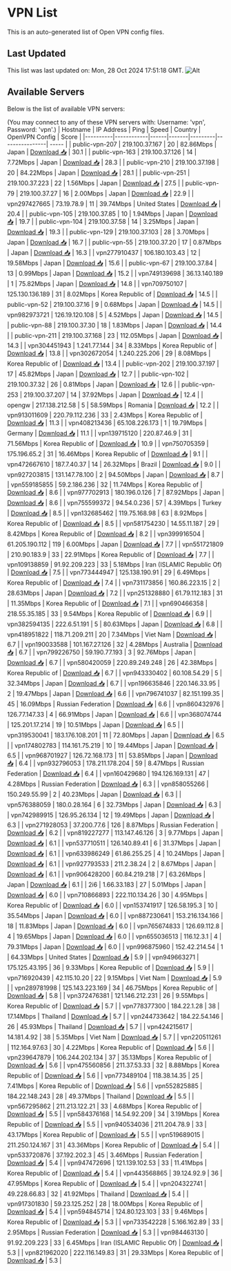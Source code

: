 # VPN List

This is an auto-generated list of Open VPN config files.

## Last Updated

This list was last updated on: Mon, 28 Oct 2024 17:51:18 GMT.
![Alt](https://repobeats.axiom.co/api/embed/186b98318ef1479477931607c1ad7d823f12451f.svg "Repobeats analytics image")

## Available Servers

Below is the list of available VPN servers:

(You may connect to any of these VPN servers with: Username: 'vpn', Password: 'vpn'.)
| Hostname | IP Address | Ping | Speed | Country | OpenVPN Config | Score |
|----------|------------|------|-------|---------|----------------| ----- |
| public-vpn-207 | 219.100.37.167 | 20 | 82.86Mbps | Japan | [Download 📥](./configs/server_0_JP.ovpn) | 30.1 |
| public-vpn-163 | 219.100.37.126 | 14 | 7.72Mbps | Japan | [Download 📥](./configs/server_1_JP.ovpn) | 28.3 |
| public-vpn-210 | 219.100.37.198 | 20 | 84.22Mbps | Japan | [Download 📥](./configs/server_2_JP.ovpn) | 28.1 |
| public-vpn-251 | 219.100.37.223 | 22 | 1.56Mbps | Japan | [Download 📥](./configs/server_3_JP.ovpn) | 27.5 |
| public-vpn-79 | 219.100.37.27 | 16 | 2.00Mbps | Japan | [Download 📥](./configs/server_4_JP.ovpn) | 22.9 |
| vpn297427665 | 73.19.78.9 | 11 | 39.74Mbps | United States | [Download 📥](./configs/server_5_US.ovpn) | 20.4 |
| public-vpn-105 | 219.100.37.85 | 10 | 1.94Mbps | Japan | [Download 📥](./configs/server_6_JP.ovpn) | 19.7 |
| public-vpn-104 | 219.100.37.58 | 14 | 3.25Mbps | Japan | [Download 📥](./configs/server_7_JP.ovpn) | 19.3 |
| public-vpn-129 | 219.100.37.103 | 28 | 3.70Mbps | Japan | [Download 📥](./configs/server_8_JP.ovpn) | 16.7 |
| public-vpn-55 | 219.100.37.20 | 17 | 0.87Mbps | Japan | [Download 📥](./configs/server_9_JP.ovpn) | 16.3 |
| vpn277910437 | 106.180.103.43 | 12 | 19.58Mbps | Japan | [Download 📥](./configs/server_10_JP.ovpn) | 15.6 |
| public-vpn-67 | 219.100.37.84 | 13 | 0.99Mbps | Japan | [Download 📥](./configs/server_11_JP.ovpn) | 15.2 |
| vpn749139698 | 36.13.140.189 | 1 | 75.82Mbps | Japan | [Download 📥](./configs/server_12_JP.ovpn) | 14.8 |
| vpn709750107 | 125.130.136.189 | 31 | 8.02Mbps | Korea Republic of | [Download 📥](./configs/server_13_KR.ovpn) | 14.5 |
| public-vpn-52 | 219.100.37.16 | 9 | 0.68Mbps | Japan | [Download 📥](./configs/server_14_JP.ovpn) | 14.5 |
| vpn982973721 | 126.19.120.108 | 5 | 4.52Mbps | Japan | [Download 📥](./configs/server_15_JP.ovpn) | 14.5 |
| public-vpn-88 | 219.100.37.30 | 18 | 1.83Mbps | Japan | [Download 📥](./configs/server_16_JP.ovpn) | 14.4 |
| public-vpn-211 | 219.100.37.168 | 23 | 112.05Mbps | Japan | [Download 📥](./configs/server_17_JP.ovpn) | 14.3 |
| vpn304451943 | 1.241.77.144 | 34 | 8.33Mbps | Korea Republic of | [Download 📥](./configs/server_18_KR.ovpn) | 13.8 |
| vpn302672054 | 1.240.225.206 | 29 | 8.08Mbps | Korea Republic of | [Download 📥](./configs/server_19_KR.ovpn) | 13.4 |
| public-vpn-202 | 219.100.37.197 | 17 | 45.82Mbps | Japan | [Download 📥](./configs/server_20_JP.ovpn) | 12.7 |
| public-vpn-102 | 219.100.37.32 | 26 | 0.81Mbps | Japan | [Download 📥](./configs/server_21_JP.ovpn) | 12.6 |
| public-vpn-253 | 219.100.37.207 | 14 | 37.92Mbps | Japan | [Download 📥](./configs/server_22_JP.ovpn) | 12.4 |
| opengw | 217.138.212.58 | 5 | 58.59Mbps | Romania | [Download 📥](./configs/server_23_RO.ovpn) | 12.2 |
| vpn913011609 | 220.79.112.236 | 33 | 2.43Mbps | Korea Republic of | [Download 📥](./configs/server_24_KR.ovpn) | 11.3 |
| vpn408213436 | 65.108.226.173 | 1 | 19.79Mbps | Germany | [Download 📥](./configs/server_25_DE.ovpn) | 11.1 |
| vpn139715120 | 220.87.46.9 | 31 | 71.56Mbps | Korea Republic of | [Download 📥](./configs/server_26_KR.ovpn) | 10.9 |
| vpn750705359 | 175.196.65.2 | 31 | 16.46Mbps | Korea Republic of | [Download 📥](./configs/server_27_KR.ovpn) | 9.1 |
| vpn472667610 | 187.7.40.37 | 14 | 26.32Mbps | Brazil | [Download 📥](./configs/server_28_BR.ovpn) | 9.0 |
| vpn927203815 | 131.147.78.100 | 2 | 94.50Mbps | Japan | [Download 📥](./configs/server_29_JP.ovpn) | 8.7 |
| vpn559185855 | 59.2.186.236 | 32 | 11.74Mbps | Korea Republic of | [Download 📥](./configs/server_30_KR.ovpn) | 8.6 |
| vpn977702913 | 180.196.0.126 | 7 | 87.92Mbps | Japan | [Download 📥](./configs/server_31_JP.ovpn) | 8.6 |
| vpn755599372 | 94.54.0.236 | 57 | 4.39Mbps | Turkey | [Download 📥](./configs/server_32_TR.ovpn) | 8.5 |
| vpn132685462 | 119.75.168.98 | 63 | 8.92Mbps | Korea Republic of | [Download 📥](./configs/server_33_KR.ovpn) | 8.5 |
| vpn581754230 | 14.55.11.187 | 29 | 8.42Mbps | Korea Republic of | [Download 📥](./configs/server_34_KR.ovpn) | 8.2 |
| vpn399916504 | 61.205.190.112 | 119 | 6.00Mbps | Japan | [Download 📥](./configs/server_35_JP.ovpn) | 7.7 |
| vpn551721809 | 210.90.183.9 | 33 | 22.91Mbps | Korea Republic of | [Download 📥](./configs/server_36_KR.ovpn) | 7.7 |
| vpn109138859 | 91.92.209.223 | 33 | 5.18Mbps | Iran (ISLAMIC Republic Of) | [Download 📥](./configs/server_37_IR.ovpn) | 7.5 |
| vpn773444947 | 125.138.190.91 | 29 | 6.49Mbps | Korea Republic of | [Download 📥](./configs/server_38_KR.ovpn) | 7.4 |
| vpn731173856 | 160.86.223.15 | 2 | 28.63Mbps | Japan | [Download 📥](./configs/server_39_JP.ovpn) | 7.2 |
| vpn251328880 | 61.79.112.183 | 31 | 11.35Mbps | Korea Republic of | [Download 📥](./configs/server_40_KR.ovpn) | 7.1 |
| vpn690466358 | 218.55.35.185 | 33 | 9.54Mbps | Korea Republic of | [Download 📥](./configs/server_41_KR.ovpn) | 6.9 |
| vpn382594135 | 222.6.51.191 | 5 | 80.63Mbps | Japan | [Download 📥](./configs/server_42_JP.ovpn) | 6.8 |
| vpn418951822 | 118.71.209.211 | 20 | 7.34Mbps | Viet Nam | [Download 📥](./configs/server_43_VN.ovpn) | 6.7 |
| vpn190033588 | 101.167.27.126 | 32 | 4.28Mbps | Australia | [Download 📥](./configs/server_44_AU.ovpn) | 6.7 |
| vpn799226750 | 59.190.77.193 | 3 | 92.76Mbps | Japan | [Download 📥](./configs/server_45_JP.ovpn) | 6.7 |
| vpn580420059 | 220.89.249.248 | 26 | 42.38Mbps | Korea Republic of | [Download 📥](./configs/server_46_KR.ovpn) | 6.7 |
| vpn943330402 | 60.108.54.29 | 5 | 32.34Mbps | Japan | [Download 📥](./configs/server_47_JP.ovpn) | 6.7 |
| vpn196635846 | 220.146.33.95 | 2 | 19.47Mbps | Japan | [Download 📥](./configs/server_48_JP.ovpn) | 6.6 |
| vpn796741037 | 82.151.199.35 | 45 | 16.09Mbps | Russian Federation | [Download 📥](./configs/server_49_RU.ovpn) | 6.6 |
| vpn860432976 | 126.77.147.33 | 4 | 66.91Mbps | Japan | [Download 📥](./configs/server_50_JP.ovpn) | 6.6 |
| vpn368074744 | 125.201.17.214 | 19 | 10.51Mbps | Japan | [Download 📥](./configs/server_51_JP.ovpn) | 6.5 |
| vpn319530041 | 183.176.108.201 | 11 | 72.80Mbps | Japan | [Download 📥](./configs/server_52_JP.ovpn) | 6.5 |
| vpn174802783 | 114.161.75.219 | 10 | 19.44Mbps | Japan | [Download 📥](./configs/server_53_JP.ovpn) | 6.5 |
| vpn968701927 | 126.72.168.173 | 11 | 53.85Mbps | Japan | [Download 📥](./configs/server_54_JP.ovpn) | 6.4 |
| vpn932796053 | 178.211.178.204 | 59 | 8.47Mbps | Russian Federation | [Download 📥](./configs/server_55_RU.ovpn) | 6.4 |
| vpn160429680 | 194.126.169.131 | 47 | 4.28Mbps | Russian Federation | [Download 📥](./configs/server_56_RU.ovpn) | 6.3 |
| vpn858055266 | 150.249.55.99 | 2 | 40.23Mbps | Japan | [Download 📥](./configs/server_57_JP.ovpn) | 6.3 |
| vpn576388059 | 180.0.28.164 | 6 | 32.73Mbps | Japan | [Download 📥](./configs/server_58_JP.ovpn) | 6.3 |
| vpn742989915 | 126.95.26.134 | 12 | 19.49Mbps | Japan | [Download 📥](./configs/server_59_JP.ovpn) | 6.3 |
| vpn271928053 | 37.200.77.6 | 126 | 8.87Mbps | Russian Federation | [Download 📥](./configs/server_60_RU.ovpn) | 6.2 |
| vpn819227277 | 113.147.46.126 | 3 | 9.77Mbps | Japan | [Download 📥](./configs/server_61_JP.ovpn) | 6.1 |
| vpn537710511 | 126.140.89.41 | 6 | 31.37Mbps | Japan | [Download 📥](./configs/server_62_JP.ovpn) | 6.1 |
| vpn633986249 | 61.86.255.25 | 4 | 10.24Mbps | Japan | [Download 📥](./configs/server_63_JP.ovpn) | 6.1 |
| vpn927793533 | 211.2.38.24 | 2 | 8.67Mbps | Japan | [Download 📥](./configs/server_64_JP.ovpn) | 6.1 |
| vpn906428200 | 60.84.219.218 | 7 | 63.26Mbps | Japan | [Download 📥](./configs/server_65_JP.ovpn) | 6.1 |
| 2i6 | 1.66.33.183 | 27 | 5.01Mbps | Japan | [Download 📥](./configs/server_66_JP.ovpn) | 6.0 |
| vpn710866893 | 222.110.134.26 | 30 | 4.95Mbps | Korea Republic of | [Download 📥](./configs/server_67_KR.ovpn) | 6.0 |
| vpn153741917 | 126.58.195.3 | 10 | 35.54Mbps | Japan | [Download 📥](./configs/server_68_JP.ovpn) | 6.0 |
| vpn887230641 | 153.216.134.166 | 18 | 11.83Mbps | Japan | [Download 📥](./configs/server_69_JP.ovpn) | 6.0 |
| vpn765674833 | 126.69.112.8 | 4 | 19.65Mbps | Japan | [Download 📥](./configs/server_70_JP.ovpn) | 6.0 |
| vpn655036513 | 116.12.3.1 | 4 | 79.31Mbps | Japan | [Download 📥](./configs/server_71_JP.ovpn) | 6.0 |
| vpn996875960 | 152.42.214.54 | 1 | 64.33Mbps | United States | [Download 📥](./configs/server_72_US.ovpn) | 5.9 |
| vpn949663271 | 175.125.43.195 | 36 | 9.33Mbps | Korea Republic of | [Download 📥](./configs/server_73_KR.ovpn) | 5.9 |
| vpn716920439 | 42.115.10.20 | 22 | 9.15Mbps | Viet Nam | [Download 📥](./configs/server_74_VN.ovpn) | 5.9 |
| vpn289781998 | 125.143.223.169 | 34 | 46.75Mbps | Korea Republic of | [Download 📥](./configs/server_75_KR.ovpn) | 5.8 |
| vpn372476381 | 121.146.212.231 | 26 | 9.55Mbps | Korea Republic of | [Download 📥](./configs/server_76_KR.ovpn) | 5.7 |
| vpn778377300 | 184.22.1.28 | 38 | 17.14Mbps | Thailand | [Download 📥](./configs/server_77_TH.ovpn) | 5.7 |
| vpn244733642 | 184.22.54.146 | 26 | 45.93Mbps | Thailand | [Download 📥](./configs/server_78_TH.ovpn) | 5.7 |
| vpn424215617 | 14.181.4.92 | 38 | 5.35Mbps | Viet Nam | [Download 📥](./configs/server_79_VN.ovpn) | 5.7 |
| vpn220511261 | 112.164.97.63 | 30 | 4.22Mbps | Korea Republic of | [Download 📥](./configs/server_80_KR.ovpn) | 5.6 |
| vpn239647879 | 106.244.202.134 | 37 | 35.13Mbps | Korea Republic of | [Download 📥](./configs/server_81_KR.ovpn) | 5.6 |
| vpn475560856 | 211.37.53.33 | 32 | 8.88Mbps | Korea Republic of | [Download 📥](./configs/server_82_KR.ovpn) | 5.6 |
| vpn773489104 | 118.38.14.35 | 25 | 7.41Mbps | Korea Republic of | [Download 📥](./configs/server_83_KR.ovpn) | 5.6 |
| vpn552825885 | 184.22.148.243 | 28 | 49.37Mbps | Thailand | [Download 📥](./configs/server_84_TH.ovpn) | 5.5 |
| vpn567295862 | 211.213.122.21 | 33 | 4.68Mbps | Korea Republic of | [Download 📥](./configs/server_85_KR.ovpn) | 5.5 |
| vpn584376168 | 14.54.92.209 | 34 | 3.19Mbps | Korea Republic of | [Download 📥](./configs/server_86_KR.ovpn) | 5.5 |
| vpn940534036 | 211.204.78.9 | 33 | 43.17Mbps | Korea Republic of | [Download 📥](./configs/server_87_KR.ovpn) | 5.5 |
| vpn519689015 | 211.250.124.167 | 31 | 43.36Mbps | Korea Republic of | [Download 📥](./configs/server_88_KR.ovpn) | 5.4 |
| vpn533720876 | 37.192.202.3 | 45 | 3.46Mbps | Russian Federation | [Download 📥](./configs/server_89_RU.ovpn) | 5.4 |
| vpn947472696 | 121.139.102.53 | 33 | 11.41Mbps | Korea Republic of | [Download 📥](./configs/server_90_KR.ovpn) | 5.4 |
| vpn443568865 | 39.124.92.9 | 36 | 47.95Mbps | Korea Republic of | [Download 📥](./configs/server_91_KR.ovpn) | 5.4 |
| vpn204322741 | 49.228.66.83 | 32 | 41.92Mbps | Thailand | [Download 📥](./configs/server_92_TH.ovpn) | 5.4 |
| vpn917301830 | 59.23.125.252 | 28 | 18.00Mbps | Korea Republic of | [Download 📥](./configs/server_93_KR.ovpn) | 5.4 |
| vpn594845714 | 124.80.123.103 | 33 | 9.46Mbps | Korea Republic of | [Download 📥](./configs/server_94_KR.ovpn) | 5.3 |
| vpn733542228 | 5.166.162.89 | 33 | 2.95Mbps | Russian Federation | [Download 📥](./configs/server_95_RU.ovpn) | 5.3 |
| vpn984463130 | 91.92.209.223 | 33 | 6.45Mbps | Iran (ISLAMIC Republic Of) | [Download 📥](./configs/server_96_IR.ovpn) | 5.3 |
| vpn821962020 | 222.116.149.83 | 31 | 29.33Mbps | Korea Republic of | [Download 📥](./configs/server_97_KR.ovpn) | 5.3 |
